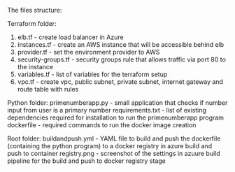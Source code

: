 The files structure:

Terraform folder:
1. elb.tf - create load balancer in Azure
2. instances.tf - create an AWS instance that will be accessible behind elb
3. provider.tf - set the environment provider to AWS
4. security-groups.tf - security groups rule that allows traffic via port 80 to the instance
5. variables.tf - list of variables for the terraform setup
6. vpc.tf - create vpc, public subnet, private subnet, internet gateway and route table with rules

Python folder:
primenumberapp.py - small application that checks if number input from user is a primary number
requirements.txt - list of existing dependencies required for installation to run the primenumberapp program
dockerfile - required commands to run the docker image creation

Root folder:
buildandpush.yml - YAML file to build and push the dockerfile (containing the python program) to a docker registry in azure
build and push to container registry.png - screenshot of the settings in azuure build pipeline for the build and push to docker registry stage
